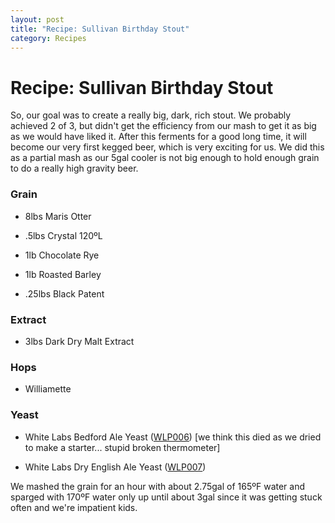 ```yaml
---
layout: post
title: "Recipe: Sullivan Birthday Stout"
category: Recipes
---
```


Recipe: Sullivan Birthday Stout
===============================

So, our goal was to create a really big, dark, rich stout. We probably achieved 2 of 3, but didn't get the efficiency from our mash to get it as big as we would have liked it. After this ferments for a good long time, it will become our very first kegged beer, which is very exciting for us. We did this as a partial mash as our 5gal cooler is not big enough to hold enough grain to do a really high gravity beer.

### Grain

*   8lbs Maris Otter

*   .5lbs Crystal 120ºL

*   1lb Chocolate Rye

*   1lb Roasted Barley

*   .25lbs Black Patent

### Extract

*   3lbs Dark Dry Malt Extract

### Hops

*   Williamette

### Yeast

*   White Labs Bedford Ale Yeast ([WLP006](http://www.whitelabs.com/beer/strains_wlp006.html "Bedford Ale Yeast")) \[we think this died as we dried to make a starter... stupid broken thermometer\]

*   White Labs Dry English Ale Yeast ([WLP007](http://www.whitelabs.com/beer/strains_wlp007.html "Dry English Ale Yeast"))

We mashed the grain for an hour with about 2.75gal of 165ºF water and sparged with 170ºF water only up until about 3gal since it was getting stuck often and we're impatient kids.